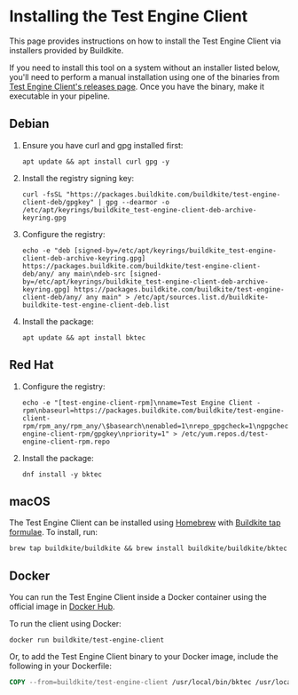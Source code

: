 # Installing the Test Engine Client

This page provides instructions on how to install the Test Engine Client via installers provided by Buildkite.

If you need to install this tool on a system without an installer listed below, you'll need to perform a manual installation using one of the binaries from [Test Engine Client's releases page](https://github.com/buildkite/test-engine-client/releases/latest). Once you have the binary, make it executable in your pipeline.

## Debian

1. Ensure you have curl and gpg installed first:

    ```shell
    apt update && apt install curl gpg -y
    ```

1. Install the registry signing key:

    ```shell
    curl -fsSL "https://packages.buildkite.com/buildkite/test-engine-client-deb/gpgkey" | gpg --dearmor -o /etc/apt/keyrings/buildkite_test-engine-client-deb-archive-keyring.gpg
    ```

1. Configure the registry:

    ```shell
    echo -e "deb [signed-by=/etc/apt/keyrings/buildkite_test-engine-client-deb-archive-keyring.gpg] https://packages.buildkite.com/buildkite/test-engine-client-deb/any/ any main\ndeb-src [signed-by=/etc/apt/keyrings/buildkite_test-engine-client-deb-archive-keyring.gpg] https://packages.buildkite.com/buildkite/test-engine-client-deb/any/ any main" > /etc/apt/sources.list.d/buildkite-buildkite-test-engine-client-deb.list
    ```

1. Install the package:

    ```shell
    apt update && apt install bktec
    ```

## Red Hat

1. Configure the registry:

    ```shell
    echo -e "[test-engine-client-rpm]\nname=Test Engine Client - rpm\nbaseurl=https://packages.buildkite.com/buildkite/test-engine-client-rpm/rpm_any/rpm_any/\$basearch\nenabled=1\nrepo_gpgcheck=1\ngpgcheck=0\ngpgkey=https://packages.buildkite.com/buildkite/test-engine-client-rpm/gpgkey\npriority=1" > /etc/yum.repos.d/test-engine-client-rpm.repo
    ```

2. Install the package:

    ```shell
    dnf install -y bktec
    ```

## macOS

The Test Engine Client can be installed using [Homebrew](https://brew.sh) with [Buildkite tap formulae](https://github.com/buildkite/homebrew-buildkite). To install, run:

```shell
brew tap buildkite/buildkite && brew install buildkite/buildkite/bktec
```

## Docker

You can run the Test Engine Client inside a Docker container using the official image in [Docker Hub](https://hub.docker.com/r/buildkite/test-engine-client/tags).

To run the client using Docker:

```shell
docker run buildkite/test-engine-client
```

Or, to add the Test Engine Client binary to your Docker image, include the following in your Dockerfile:

```dockerfile
COPY --from=buildkite/test-engine-client /usr/local/bin/bktec /usr/local/bin/bktec
```
